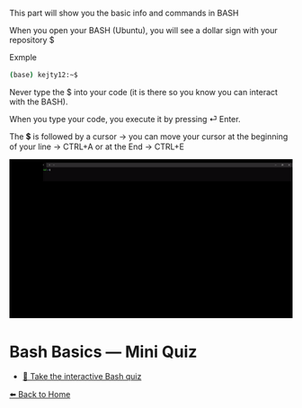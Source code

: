 This part will show you the basic info and commands in BASH

When you open your BASH (Ubuntu), you will see a dollar sign with your repository $ 

Exmple
```bash
(base) kejty12:~$
```
Never type the $ into your code (it is there so you know you can interact with the BASH).

When you type your code, you execute it by pressing ⏎ Enter.

The 💲 is followed by a cursor -> you can move your cursor at the beginning of your line -> 
CTRL+A or at the End -> CTRL+E


<p align="center">
  <img src="terminal1fixed.gif?v=9" alt="Terminal demo" width="600"/>
</p>


# Bash Basics — Mini Quiz






- [🎯 Take the interactive Bash quiz](https://Kejtyfe.github.io/try/quiz_bash.html
)


[⬅️ Back to Home](README.md)
